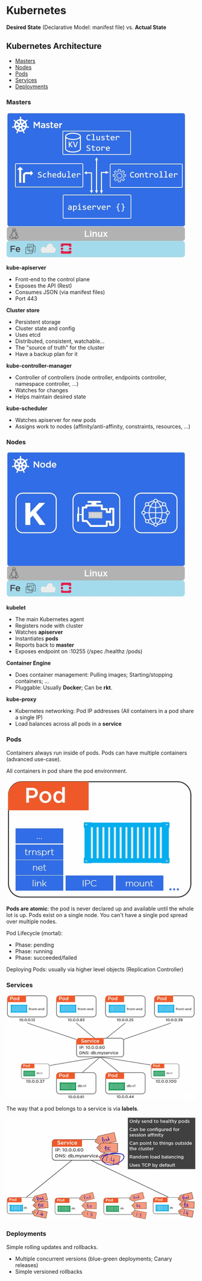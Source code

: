 # Kubernetes

**Desired State** (Declarative Model: manifest file) vs. **Actual State**

## Kubernetes Architecture

- [Masters](#Masters)
- [Nodes](#Nodes)
- [Pods](#Pods)
- [Services](#Services)
- [Deployments](#Deployments)


### Masters

![master](images/k8s_master.png)

**kube-apiserver**

- Front-end to the control plane
- Exposes the API (Rest)
- Consumes JSON (via manifest files)
- Port 443

**Cluster store**

- Persistent storage
- Cluster state and config
- Uses etcd
- Distributed, consistent, watchable...
- The "source of truth" for the cluster
- Have a backup plan for it

**kube-controller-manager**

- Controller of controllers (node ontroller, endpoints controller, namespace controller, ...)
- Watches for changes
- Helps maintain desired state

**kube-scheduler**

- Watches apiserver for new pods
- Assigns work to nodes (affinity/anti-affinity, constraints, resources, ...)

### Nodes

![node](images/k8s_node.png)

**kubelet**

- The main Kubernetes agent
- Registers node with cluster
- Watches **apiserver**
- Instantiates **pods**
- Reports back to **master**
- Exposes endpoint on :10255 (/spec /healthz /pods)

**Container Engine**

- Does container management: Pulling images; Starting/stopping containers; ...
- Pluggable: Usually **Docker**; Can be **rkt**.

**kube-proxy**

- Kubernetes networking: Pod IP addresses (All containers in a pod share a single IP)
- Load balances across all pods in a **service**

### Pods

Containers always run inside of pods. Pods can have multiple containers (advanced use-case).

All containers in pod share the pod environment.

![pod](images/k8s_pod.png)

**Pods are atomic**: the pod is never declared up and available until the whole lot is up. Pods exist on a single node. You can't have a single pod spread over multiple nodes.

Pod Lifecycle (mortal):

- Phase: pending
- Phase: running
- Phase: succeeded/failed

Deploying Pods: usually via higher level objects (Replication Controller)

### Services

![service](images/k8s_service.png)

The way that a pod belongs to a service is via **labels**.

![tag](images/k8s_tag.png)

### Deployments

Simple rolling updates and rollbacks.

- Multiple concurrent versions (blue-green deployments; Canary releases)
- Simple versioned rollbacks
























